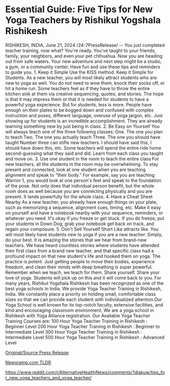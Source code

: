# Essential Guide: Five Tips for New Yoga Teachers by Rishikul Yogshala Rishikesh

RISHIKESH, INDIA, June 21, 2024 /24-7PressRelease/ -- You just completed teacher training, now what?  You're ready. You've taught to your friends, family, your neighbors, and even your pet chihuahua. Now you are heading out from safe waters. Your new adventure and next step might be a studio, a gym, or a community center.  Have fun and use these tips and reminders to guide you.  1. Keep it Simple  Use the KISS method. Keep it Simple for Students. As a new teacher, you will most likely attract students who are new to yoga as well. You do not need to wow them, knock their socks off, or hit a home run. Some teachers feel as if they have to throw the entire kitchen sink at them via creative sequencing, quotes, and stories. The hope is that it may impress them or that it is needed for students to have a powerful yoga experience. But for students, less is more. People have enough on their plates to be bogged down and confused with complex instruction and poses, different language, overuse of yoga jargon, etc. Just showing up for students is an incredible accomplishment. They are already learning something new by just being in class.  2. Be Easy on Yourself You will always teach one of the three following classes: One. The one you plan to teach Two. The one you actually teach Three. The one you should have taught Number three can stifle new teachers. I should have said this, I should have down this, etc. Some teachers will spend the entire ride home second-guessing what they said and did. Learn from each class you taught and move on.  3. Use one student in the room to teach the entire class For new teachers, all the students in the room may be overwhelming. To stay present and connected, look at one student when you are teaching alignment and speak to "their body." For example, say you are teaching Warrior 1, you would look at one person's feet and speak to the foundation of the pose. Not only does that individual person benefit, but the whole room does as well because you are connecting physically and you are present. It lands powerfully for the whole class.  4. Have a Cheat Sheet Nearby As a new teacher, you already have enough things on your plate, such as memorizing a sequence, alignment cues, timing, etc. Make it easy on yourself and have a notebook nearby with your sequence, reminders, or whatever you need. It's okay if you freeze or get stuck. If you do freeze, put your students in Down Dog, grab your notebook get back on track, and regain your composure.  5. Don't Sell Yourself Short Like attracts like. You will most likely have students new to yoga if you are a new teacher. Simply, do your best. It is amazing the stories that we hear from brand-new teachers. We have heard countless stories where students have attended their first class from a brand new teacher, and that specific class had a profound impact on that new student's life and hooked them on yoga. The practice is potent. Just getting people to move their bodies, experience freedom, and clean their minds with deep breathing is super powerful. Remember when we teach, we teach for them. Share yourself. Share your love of yoga. Students will pick up on this and it will come back to you.  For many years, Rishikul Yogshala Rishikesh has been recognized as one of the best yoga schools in India. We provide Yoga Teacher Training in Rishikesh, India. We constantly place a priority on holding small, comfortable class sizes so that we can provide each student with individualized attention.Our Yoga School is well known for its top-notch faculty, extensive facilities, and kind and encouraging classroom environment. We are a yoga school in Rishikesh with Yoga Alliance registration.  Our Available Yoga Teacher Training Courses are:   100 Hour Yoga Teacher Training in Rishikesh : Beginner Level 200 Hour Yoga Teacher Training in Rishikesh : Beginner to Intermediate Level 300 Hour Yoga Teacher Training in Rishikesh : Intermediate Level 500 Hour Yoga Teacher Training in Rishikesh : Advanced Level 

[Original/Source Press Release](https://www.24-7pressrelease.com/press-release/511871/essential-guide-five-tips-for-new-yoga-teachers-by-rishikul-yogshala-rishikesh)
                    

[Newsramp.com TLDR](None) 

https://www.reddit.com/r/AlternativeHealthNews/comments/1dlakuw/tips_for_new_yoga_teachers_and_yoga_teacher/
